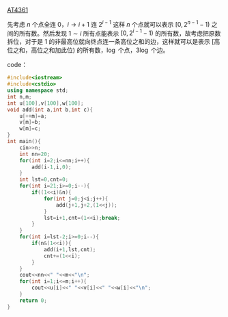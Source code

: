 [AT4361](https://www.luogu.com.cn/problem/AT4361)

先考虑 $n$ 个点全连 $0$，$i→i+1$ 连 $2^{i-1}$ 这样 $n$ 个点就可以表示 $[0,2^{n-1}-1)$ 之间的所有数。然后发现 $1 ∼ i$ 所有点能表示 $[0,2^{i-1}-1)$ 的所有数，故考虑把原数拆位，对于是 $1$ 的非最高位就向终点连一条高位之和的边，这样就可以是表示 $[$高位之和，高位之和加此位$)$ 的所有数，$\log$ 个点，$3\log$ 个边。

code：
```cpp
#include<iostream>
#include<cstdio>
using namespace std;
int n,m;
int u[100],v[100],w[100];
void add(int a,int b,int c){
	u[++m]=a;
	v[m]=b;
	w[m]=c;
}
int main(){
	cin>>n;
	int nn=20;
	for(int i=2;i<=nn;i++){
		add(i-1,i,0);
	}
	int lst=0,cnt=0;
	for(int i=21;i>=0;i--){
		if((1<<i)&n){
			for(int j=0;j<i;j++){
				add(j+1,j+2,(1<<j));
			}
			lst=i+1,cnt=(1<<i);break;
		}
	}
	for(int i=lst-2;i>=0;i--){
		if(n&(1<<i)){
			add(i+1,lst,cnt);
			cnt+=(1<<i);
		}
	}
	cout<<nn<<" "<<m<<"\n";
	for(int i=1;i<=m;i++){
		cout<<u[i]<<" "<<v[i]<<" "<<w[i]<<"\n";
	}
	return 0;
}
```
